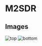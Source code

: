 # M2SDR

## Images
![top](hackmodsorg.github.io/m2sdr/images/top.png)
![bottom](hackmodsorg.github.io/m2sdr/images/bottom.png)
